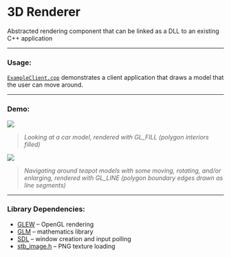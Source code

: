 # 3D Renderer

Abstracted rendering component that can be linked as a DLL to an existing C++ application

---

### Usage:

[`ExampleClient.cpp`](https://github.com/fyucel/3d-renderer/blob/master/Example/ExampleClient.cpp) demonstrates a client application that draws a model that the user can move around.

---

### Demo:

![](Car.gif)
> *Looking at a car model, rendered with GL_FILL (polygon interiors filled)*

![](Teapots.gif)
> *Navigating around teapot models with some moving, rotating, and/or enlarging, rendered with GL_LINE (polygon boundary edges drawn as line segments)*

---

### Library Dependencies:
- [GLEW](http://glew.sourceforge.net/) – OpenGL rendering
- [GLM](https://github.com/g-truc/glm) – mathematics library
- [SDL](https://www.libsdl.org/) – window creation and input polling
- [stb_image.h](https://github.com/nothings/stb) – PNG texture loading
